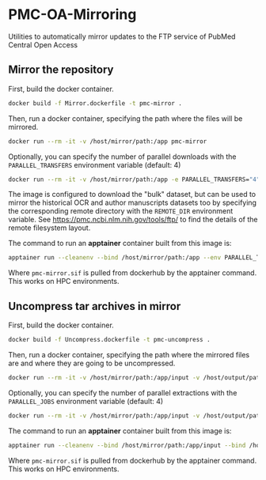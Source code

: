 # PMC-OA-Mirroring
Utilities to automatically mirror updates to the FTP service of PubMed Central Open Access

## Mirror the repository
First, build the docker container.
```bash
docker build -f Mirror.dockerfile -t pmc-mirror .
```

Then, run a docker container, specifying the path where the files will be mirrored.
```bash
docker run --rm -it -v /host/mirror/path:/app pmc-mirror
```

Optionally, you can specify the number of parallel downloads with the `PARALLEL_TRANSFERS` environment variable (default: 4)
```bash
docker run --rm -it -v /host/mirror/path:/app -e PARALLEL_TRANSFERS="4" pmc-mirror
```

The image is configured to download the "bulk" dataset, but can be used to mirror the historical OCR and author manuscripts datasets too by specifying the corresponding remote directory with the `REMOTE_DIR` environment variable. See https://pmc.ncbi.nlm.nih.gov/tools/ftp/ to find the details of the remote filesystem layout.


The command to run an __apptainer__ container built from this image is:
```bash 
apptainer run --cleanenv --bind /host/mirror/path:/app --env PARALLEL_TRANSFERS=4 pmc-mirror.sif
```
Where `pmc-mirror.sif` is pulled from dockerhub by the apptainer command. This works on HPC environments.

## Uncompress tar archives in mirror
First, build the docker container.
```bash
docker build -f Uncompress.dockerfile -t pmc-uncompress .
```

Then, run a docker container, specifying the path where the mirrored files are and where they are going to be uncompressed.
```bash
docker run --rm -it -v /host/mirror/path:/app/input -v /host/output/path pmc-uncompress
```

Optionally, you can specify the number of parallel extractions with the `PARALLEL_JOBS` environment variable (default: 4)
```bash
docker run --rm -it -v /host/mirror/path:/app/input -v /host/output/path -e PARALLEL_JOBS="10" pmc-uncompress
```


The command to run an __apptainer__ container built from this image is:
```bash 
apptainer run --cleanenv --bind /host/mirror/path:/app/input --bind /host/output/path --env PARALLEL_JOBS=10 pmc-uncompress.sif
```
Where `pmc-mirror.sif` is pulled from dockerhub by the apptainer command. This works on HPC environments.